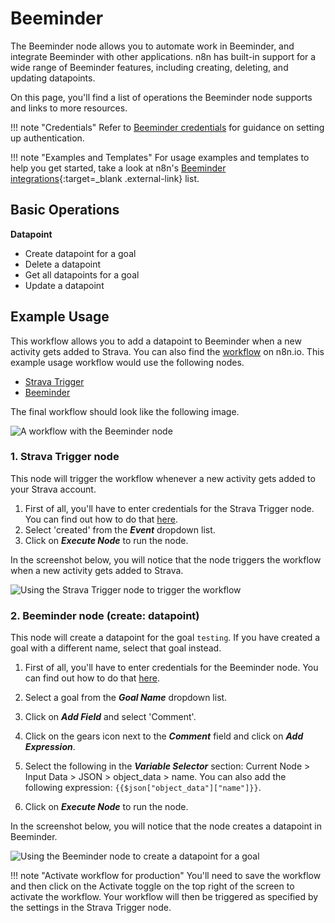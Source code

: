 # Beeminder

The Beeminder node allows you to automate work in Beeminder, and integrate Beeminder with other applications. n8n has built-in support for a wide range of Beeminder features, including creating, deleting, and updating datapoints.

On this page, you'll find a list of operations the Beeminder node supports and links to more resources.

!!! note "Credentials"
    Refer to [Beeminder credentials](https://docs.n8n.io/integrations/builtin/credentials/beeminder/) for guidance on setting up authentication. 

!!! note "Examples and Templates"
    For usage examples and templates to help you get started, take a look at n8n's [Beeminder integrations](https://n8n.io/integrations/beeminder/){:target=_blank .external-link} list.




## Basic Operations

**Datapoint**
- Create datapoint for a goal
- Delete a datapoint
- Get all datapoints for a goal
- Update a datapoint


## Example Usage

This workflow allows you to add a datapoint to Beeminder when a new activity gets added to Strava. You can also find the [workflow](https://n8n.io/workflows/900) on n8n.io. This example usage workflow would use the following nodes.
- [Strava Trigger](/integrations/builtin/trigger-nodes/n8n-nodes-base.stravatrigger/)
- [Beeminder]()

The final workflow should look like the following image.

![A workflow with the Beeminder node](/_images/integrations/builtin/app-nodes/beeminder/workflow.png)

### 1. Strava Trigger node

This node will trigger the workflow whenever a new activity gets added to your Strava account.

1. First of all, you'll have to enter credentials for the Strava Trigger node. You can find out how to do that [here](/integrations/builtin/credentials/strava/).
2. Select 'created' from the ***Event*** dropdown list.
3. Click on ***Execute Node*** to run the node.

In the screenshot below, you will notice that the node triggers the workflow when a new activity gets added to Strava.

![Using the Strava Trigger node to trigger the workflow](/_images/integrations/builtin/app-nodes/beeminder/stravatrigger_node.png)

### 2. Beeminder node (create: datapoint)

This node will create a datapoint for the goal `testing`. If you have created a goal with a different name, select that goal instead.

1. First of all, you'll have to enter credentials for the Beeminder node. You can find out how to do that [here](/integrations/builtin/credentials/beeminder/).
2. Select a goal from the ***Goal Name*** dropdown list.
3. Click on ***Add Field*** and select 'Comment'.
4. Click on the gears icon next to the ***Comment*** field and click on ***Add Expression***.

5. Select the following in the ***Variable Selector*** section: Current Node > Input Data > JSON > object_data > name. You can also add the following expression: `{{$json["object_data"]["name"]}}`.

6. Click on ***Execute Node*** to run the node.

In the screenshot below, you will notice that the node creates a datapoint in Beeminder.

![Using the Beeminder node to create a datapoint for a goal](/_images/integrations/builtin/app-nodes/beeminder/beeminder_node.png)

!!! note "Activate workflow for production"
    You'll need to save the workflow and then click on the Activate toggle on the top right of the screen to activate the workflow. Your workflow will then be triggered as specified by the settings in the Strava Trigger node.

